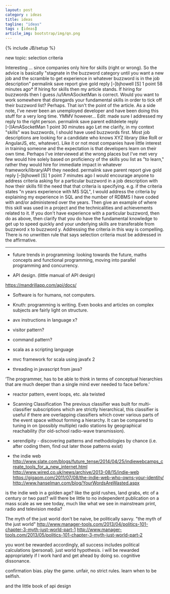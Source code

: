 ```yaml
---
layout: post
category : ideas
title: ideas
tagline: "ideas"
tags : [ideas]
article_img: bootstrap/img/qn.png
---
```

{% include JB/setup %}




new topic: selection criteria

Interesting ... since companies only hire for skills (right or wrong). So the advice is basically "stagnate in the buzzword category until you want a new job and the scramble to get experience in whatever buzzword is in the job description"
permalink save report give gold reply
[–]bjhowell [S] 1 point 58 minutes ago*
If hiring for skills then my article stands. If hiring for buzzwords then I guess /u/IAmASocketMan is correct. Would you want to work somewhere that disregards your fundamental skills in order to tick off their buzzword list? Perhaps. That isn't the point of the article. As a side note, I've never been an unemployed developer and have been doing this stuff for a very long time. YMMV however...
Edit: made sure I addressed my reply to the right person.
permalink save parent editdelete reply
[–]IAmASocketMan 1 point 30 minutes ago
Let me clarify, in my context "skills" was buzzwords, I should have used buzzwords first.
Most job descriptions are looking for a candidate who knows XYZ library (like RoR or AngularJS, etc, whatever). Like it or not most companies have little interest in training someone and the expectation is that developers learn on their own time.
Perhaps I've interviewed at the wrong places but I've met very few would hire solely based on proficiency of the skills you list as "to learn," rather they would hire for immediate impact in whatever framework/library/API they needed.
permalink save parent report give gold reply
[–]bjhowell [S] 1 point 7 minutes ago
I would encourage anyone to address criteria asking for a particular buzzword in a job description with how their skills fill the need that that criteria is specifying. e.g. if the criteria states "n years experience with MS SQL", I would address the criteria by explaining my experience in SQL and the number of RDBMS I have coded with and/or administered over the years. Then give an example of where this skill was used in a project and the technicalities and achievements related to it.
If you don't have experience with a particular buzzword, then do as above, then clarify that you do have the fundamental knowledge to get up to speed quickly and your underlying skills are transferable from buzzword x to buzzword y. Addressing the criteria in this way is compelling. There is no unwritten rule that says selection criteria must be addressed in the affirmative.





-----------------------------------

 * future trends in programming: looking towards the future, maths concepts and functional programming, moving into parallel programming and concurrency.



 * API design. (little manual of API design)
 
 https://mandrillapp.com/api/docs/

 * Software is for humans, not computers.
 
 * Knuth: programming is writing. Even books and articles on complex subjects are fairly light on structure.
 
 * avx instructions in language x?
 * visitor pattern?
 * command pattern?

 * scala as a scripting language
 * mvc framework for scala using javafx 2
 * threading in javascript from java?

‘The programmer, has to be able to think in terms of conceptual hierarchies that are much deeper than a single mind ever needed to face before.’

 * reactor pattern, event loops, etc. ala twisted 
 
 * Scanning Classification
 The previous classifier was built for multi-classifier subscriptions which are strictly hierarchical, this classifier is useful if there are overlapping classifiers which cover various parts of the event space without forming a hierarchy. It can be compared to tuning in on (possibly multiple) radio stations by geographical reachability (for old-school radio-wave transmission).
 
 
 * serendipity - discovering patterns and methodologies by chance (i.e. after coding them, find out later those patterns exist)
 
 
 
 
 * the indie web
 http://www.slate.com/blogs/future_tense/2014/04/25/indiewebcamps_create_tools_for_a_new_internet.html
 http://www.wired.co.uk/news/archive/2013-08/15/indie-web
 https://gigaom.com/2011/07/08/the-indie-web-who-owns-your-identity/
 http://www.hanselman.com/blog/YourWordsAreWasted.aspx
 
 is the indie web in a golden age?
 like the gold rushes, land grabs, etc of a century or two past?
 will there be little to no independent publication on a mass scale as we see today, much like what we see in mainstream print, radio and television media? 
 
 
The myth of the just world
don't be naive, be politically savvy. "the myth of the just world"
http://www.manager-tools.com/2013/04/politics-101-chapter-3-myth-just-world-part-1
http://www.manager-tools.com/2013/05/politics-101-chapter-3-myth-just-world-part-2
 
you wont be rewarded accordingly, all success includes political calculations (personal). 
just world hypothesis.
i will be rewarded appropriately if I work hard and get ahead by doing so. cognitive dissonance.

confirmation bias.
play the game. unfair, no strict rules.
learn when to be selfish.
 

 
 and the little book of api design